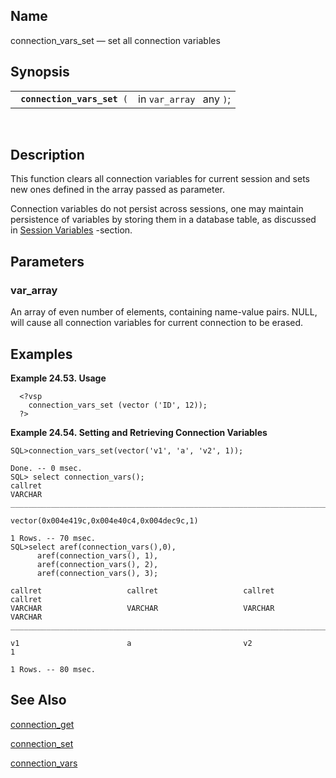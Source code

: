 <div>

<div>

</div>

<div>

## Name

connection_vars_set — set all connection variables

</div>

<div>

## Synopsis

<div>

|                                  |                          |
|----------------------------------|--------------------------|
| ` `**`connection_vars_set`**` (` | in `var_array ` any `)`; |

<div>

 

</div>

</div>

</div>

<div>

## Description

This function clears all connection variables for current session and
sets new ones defined in the array passed as parameter.

Connection variables do not persist across sessions, one may maintain
persistence of variables by storing them in a database table, as
discussed in <a href="ch-webappdevelopment.html#wssessman" class="link"
title="14.1.4. Session Management">Session Variables</a> -section.

</div>

<div>

## Parameters

<div>

### var_array

An <span class="type">array </span> of even number of elements,
containing name-value pairs. NULL, will cause all connection variables
for current connection to be erased.

</div>

</div>

<div>

## Examples

<div>

**Example 24.53. Usage**

<div>

``` screen
  <?vsp
    connection_vars_set (vector ('ID', 12));
  ?>
```

</div>

</div>

  

<div>

**Example 24.54. Setting and Retrieving Connection Variables**

<div>

``` screen
SQL>connection_vars_set(vector('v1', 'a', 'v2', 1));

Done. -- 0 msec.
SQL> select connection_vars();
callret
VARCHAR
___________________________________________________________________________

vector(0x004e419c,0x004e40c4,0x004dec9c,1)

1 Rows. -- 70 msec.
SQL>select aref(connection_vars(),0),
      aref(connection_vars(), 1),
      aref(connection_vars(), 2),
      aref(connection_vars(), 3);

callret                   callret                   callret                   callret
VARCHAR                   VARCHAR                   VARCHAR                   VARCHAR
_______________________________________________________________________________

v1                        a                         v2                        1

1 Rows. -- 80 msec.
```

</div>

</div>

  

</div>

<div>

## See Also

<a href="fn_connection_get.html" class="link"
title="connection_get">connection_get</a>

<a href="fn_connection_set.html" class="link"
title="connection_set">connection_set</a>

<a href="fn_connection_vars.html" class="link"
title="connection_vars">connection_vars</a>

</div>

</div>
